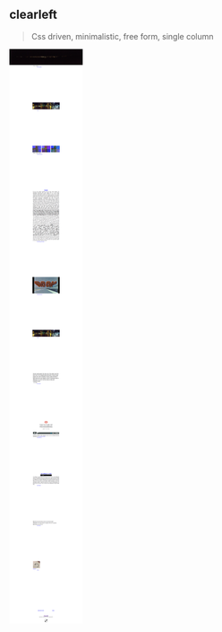 ## clearleft
> Css driven, minimalistic, free form, single column

![Screenshot](/screenshot.png?raw=true "Screenshot")
